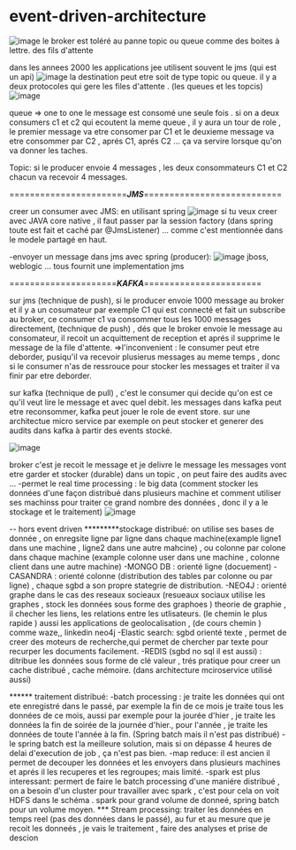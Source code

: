 # event-driven-architecture

![image](https://github.com/user-attachments/assets/6e6952f2-48bc-4ce4-a16c-397db445295a)
le broker est toléré au panne 
topic ou queue comme des boites à lettre. des fils d'attente

dans les annees 2000 les applications jee utilisent souvent le jms (qui est un api)
![image](https://github.com/user-attachments/assets/2a9281c3-e55b-4a43-8edf-7e3125f4792e)
la destination peut etre soit de type topic ou queue.
il y a deux protocoles qui gere les files d'attente . (les queues et les topcis)
![image](https://github.com/user-attachments/assets/72b6fe28-d990-4bb3-b8ea-e12821d854b1)

queue => one to one 
le message est consomé une seule fois .
si on a deux consumers c1 et c2 qui ecoutent la meme queue , il y aura un tour de role , le premier message va etre consomer par C1 et le deuxieme message va etre consommer par C2 , aprés C1, aprés C2 ...
ça va servire lorsque qu'on va donner les taches.

Topic: si le producer envoie 4 messages , les deux consommateurs C1 et C2 chacun va recevoir 4 messages.

=======================***JMS***===========================

creer un consumer avec JMS: en utilisant spring
![image](https://github.com/user-attachments/assets/ac866d05-312d-4a18-87d6-74147290583d)
si tu veux creer avec JAVA core native , il faut passer par la session factory (dans spring toute est fait et caché par @JmsListener) ... comme c'est mentionnée dans le modele partagé en haut.

-envoyer un message  dans jms avec spring (producer):
![image](https://github.com/user-attachments/assets/9396dcbf-83bf-404d-8cf5-4216e627deb6)
jboss, weblogic ... tous fournit une implementation jms

=====================***KAFKA***=======================

sur jms (technique de push), si le producer envoie 1000 message au broker et il y a un cosumateur par exemple C1 qui est connecté et fait un subscribe au broker, ce consumer c1 va consommer tous les 1000 messages directement, (technique de push) , dés que le broker envoie le message au consomateur, il recoit un acquittement de reception et aprés il supprime le message de la file d'attente. 
=>l'inconvenient : le consumer peut etre deborder, pusiqu'il va recevoir plusierus messages au meme temps , donc si le consumer n'as de ressrouce pour stocker les messages et traiter il va finir par etre deborder.

sur kafka (technique de pull) , c'est le consumer qui decide qu'on est ce qu'il veut lire le message et avec quel debit.
les messages dans kafka peut etre reconsommer, kafka peut jouer le role de event store. sur une architectue micro service par exemple on peut stocker et generer des audits dans kafka à partir des events stocké.

![image](https://github.com/user-attachments/assets/0d215e09-f6bd-4ec7-aabd-994154713f87)

broker c'est je recoit le message et je delivre le message
les messages vont etre garder et stocker (durable) dans un topic , on peut faire des audits avec ...
-permet le real time processing : le big data (comment stocker les données d'une façon distribué dans plusieurs machine et comment utiliser ses machinss pour traiter ce grand nombre des données  , donc il y a le stockage et le traitement) 
![image](https://github.com/user-attachments/assets/14766bac-80d3-4228-9f4d-fe5e2e326317)


-- hors event driven
*********stockage distribué: on utilise ses bases de donnée , on enregsite ligne par ligne dans chaque machine(example ligne1 dans une machine , ligne2 dans une autre mahcine) , ou colonne par colone dans chaque machine (example colonne user dans une machine , colonne client dans une autre machine)
-MONGO DB : orienté ligne (docuement)
-CASANDRA : orienté colonne
(distribution des tables par colonne ou par ligne) , chaque sgbd a son propre stategrie de distribution.
-NEO4J : orienté graphe dans le cas des reseaux socieaux (resueaux sociaux utilise les graphes , stock les données sous forme des graphoes ) theorie de graphie , il checher les liens, les relations entre les utlisateurs. (le chemin le plus rapide ) aussi les applications de geolocalisation , (de cours chemin ) comme waze,, linkedin neo4j
-Elastic search: sgbd orienté texte , permet de creer des moteurs de recherche,qui permet de chercher par texte pour recurper les documents facilement.
-REDIS (sgbd no sql il est aussi) : ditribue les données sous forme de clé valeur , trés pratique pour creer un cache distribué , cache mémoire. (dans architecture mciroservice utilisé aussi)

****** traitement distribué:
-batch processing : je traite les données qui ont ete enregistré dans le passé, par exemple la fin de ce mois je traite tous les données de ce mois, aussi par exemple pour la jourée d'hier , je traite les données la fin de soirée de la journée d'hier., pour l'année , je traite les données de toute l'année à la fin. (Spring batch mais il n'est pas distribué)
-le spring batch est la meilleure solution, mais si on dépasse 4 heures de delai d'execution de job , ça n'est pas bien.
-map reduce: il est ancien il permet de decouper les données et les envoyers dans plusieurs machines et aprés il les recuperes et les regroupes; mais limité.
-spark est plus interessant: permert de faire le batch processing d'une maniére distribué , on a besoin d'un cluster pour travailler avec spark , c'est pour cela on voit HDFS dans le schéma .
spark pour grand volume de donneé, spring batch pour un volume moyen.
*** Stream processing:
traiter les données en temps reel (pas des données dans le passé), au fur et au mesure que je recoit les donneés , je vais le traitement , faire des analyses et prise de descion 






